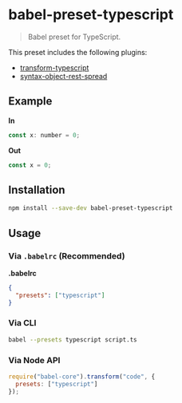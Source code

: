 # babel-preset-typescript

> Babel preset for TypeScript.

This preset includes the following plugins:

- [transform-typescript](https://babeljs.io/docs/plugins/transform-typescript/)
- [syntax-object-rest-spread](https://babeljs.io/docs/plugins/syntax-object-rest-spread/)

## Example

**In**

```javascript
const x: number = 0;
```

**Out**

```javascript
const x = 0;
```

## Installation

```sh
npm install --save-dev babel-preset-typescript
```

## Usage

### Via `.babelrc` (Recommended)

**.babelrc**

```json
{
  "presets": ["typescript"]
}
```

### Via CLI

```sh
babel --presets typescript script.ts
```

### Via Node API

```javascript
require("babel-core").transform("code", {
  presets: ["typescript"]
});
```
